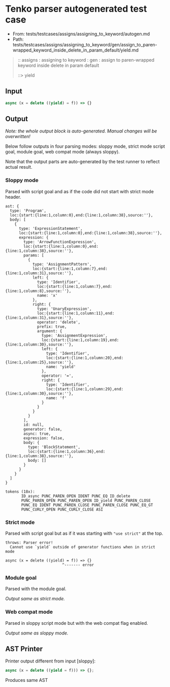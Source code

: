 # Tenko parser autogenerated test case

- From: tests/testcases/assigns/assigning_to_keyword/autogen.md
- Path: tests/testcases/assigns/assigning_to_keyword/gen/assign_to_paren-wrapped_keyword_inside_delete_in_param_default/yield.md

> :: assigns : assigning to keyword : gen : assign to paren-wrapped keyword inside delete in param default
>
> ::> yield

## Input


`````js
async (x = delete ((yield) = f)) => {}
`````

## Output

_Note: the whole output block is auto-generated. Manual changes will be overwritten!_

Below follow outputs in four parsing modes: sloppy mode, strict mode script goal, module goal, web compat mode (always sloppy).

Note that the output parts are auto-generated by the test runner to reflect actual result.

### Sloppy mode

Parsed with script goal and as if the code did not start with strict mode header.

`````
ast: {
  type: 'Program',
  loc:{start:{line:1,column:0},end:{line:1,column:38},source:''},
  body: [
    {
      type: 'ExpressionStatement',
      loc:{start:{line:1,column:0},end:{line:1,column:38},source:''},
      expression: {
        type: 'ArrowFunctionExpression',
        loc:{start:{line:1,column:0},end:{line:1,column:38},source:''},
        params: [
          {
            type: 'AssignmentPattern',
            loc:{start:{line:1,column:7},end:{line:1,column:31},source:''},
            left: {
              type: 'Identifier',
              loc:{start:{line:1,column:7},end:{line:1,column:8},source:''},
              name: 'x'
            },
            right: {
              type: 'UnaryExpression',
              loc:{start:{line:1,column:11},end:{line:1,column:31},source:''},
              operator: 'delete',
              prefix: true,
              argument: {
                type: 'AssignmentExpression',
                loc:{start:{line:1,column:19},end:{line:1,column:30},source:''},
                left: {
                  type: 'Identifier',
                  loc:{start:{line:1,column:20},end:{line:1,column:25},source:''},
                  name: 'yield'
                },
                operator: '=',
                right: {
                  type: 'Identifier',
                  loc:{start:{line:1,column:29},end:{line:1,column:30},source:''},
                  name: 'f'
                }
              }
            }
          }
        ],
        id: null,
        generator: false,
        async: true,
        expression: false,
        body: {
          type: 'BlockStatement',
          loc:{start:{line:1,column:36},end:{line:1,column:38},source:''},
          body: []
        }
      }
    }
  ]
}

tokens (18x):
       ID_async PUNC_PAREN_OPEN IDENT PUNC_EQ ID_delete
       PUNC_PAREN_OPEN PUNC_PAREN_OPEN ID_yield PUNC_PAREN_CLOSE
       PUNC_EQ IDENT PUNC_PAREN_CLOSE PUNC_PAREN_CLOSE PUNC_EQ_GT
       PUNC_CURLY_OPEN PUNC_CURLY_CLOSE ASI
`````

### Strict mode

Parsed with script goal but as if it was starting with `"use strict"` at the top.

`````
throws: Parser error!
  Cannot use `yield` outside of generator functions when in strict mode

async (x = delete ((yield) = f)) => {}
                         ^------- error
`````


### Module goal

Parsed with the module goal.

_Output same as strict mode._

### Web compat mode

Parsed in sloppy script mode but with the web compat flag enabled.

_Output same as sloppy mode._

## AST Printer

Printer output different from input [sloppy]:

````js
async (x = delete ((yield = f))) => {};
````

Produces same AST
